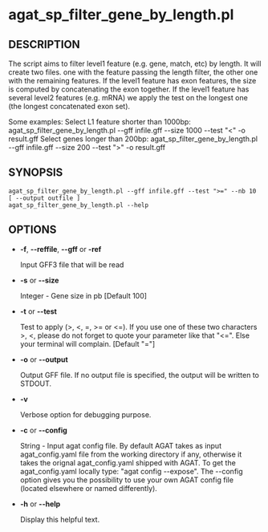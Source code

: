 # agat\_sp\_filter\_gene\_by\_length.pl

## DESCRIPTION

The script aims to filter level1 feature (e.g. gene, match, etc) by length.
It will create two files. one with the feature passing the length filter,
the other one with the remaining features.
If the level1 feature has exon features, the size is computed by concatenating
the exon together. If the level1 feature has several level2 features (e.g. mRNA)
we apply the test on the longest one (the longest concatenated exon set).

Some examples:
Select L1 feature shorter than 1000bp:
agat\_sp\_filter\_gene\_by\_length.pl --gff infile.gff  --size 1000 --test "<" -o result.gff
Select genes longer than 200bp:
agat\_sp\_filter\_gene\_by\_length.pl --gff infile.gff --size 200 --test ">" -o result.gff

## SYNOPSIS

```
agat_sp_filter_gene_by_length.pl --gff infile.gff --test ">=" --nb 10 [ --output outfile ]
agat_sp_filter_gene_by_length.pl --help
```

## OPTIONS

- **-f**, **--reffile**, **--gff**  or **-ref**

    Input GFF3 file that will be read

- **-s** or **--size**

    Integer - Gene size in pb \[Default 100\]

- **-t** or **--test**

    Test to apply (>, <, =, >= or <=). If you use one of these two characters >, <,
    please do not forget to quote your parameter like that "<=". Else your terminal will complain.
    \[Default "="\]

- **-o** or **--output**

    Output GFF file.  If no output file is specified, the output will be
    written to STDOUT.

- **-v**

    Verbose option for debugging purpose.

- **-c** or **--config**

    String - Input agat config file. By default AGAT takes as input agat_config.yaml file from the working directory if any,
    otherwise it takes the orignal agat_config.yaml shipped with AGAT. To get the agat_config.yaml locally type: "agat config --expose".
    The --config option gives you the possibility to use your own AGAT config file (located elsewhere or named differently).

- **-h** or **--help**

    Display this helpful text.

